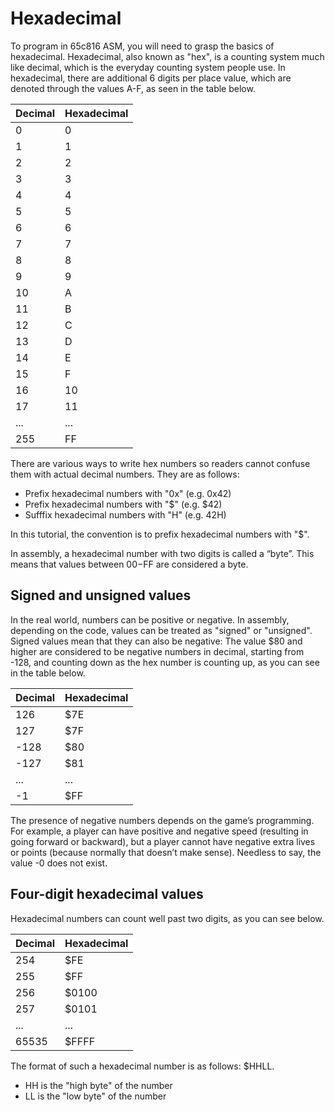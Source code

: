 # Hexadecimal

To program in 65c816 ASM, you will need to grasp the basics of hexadecimal. Hexadecimal, also known as "hex", is a counting system much like decimal, which is the everyday counting system people use. In hexadecimal, there are additional 6 digits per place value, which are denoted through the values A-F, as seen in the table below.

| Decimal | Hexadecimal |
| :--- | :--- |
| 0 | 0 |
| 1 | 1 |
| 2 | 2 |
| 3 | 3 |
| 4 | 4 |
| 5 | 5 |
| 6 | 6 |
| 7 | 7 |
| 8 | 8 |
| 9 | 9 |
| 10 | A |
| 11 | B |
| 12 | C |
| 13 | D |
| 14 | E |
| 15 | F |
| 16 | 10 |
| 17 | 11 |
| ... | ... |
| 255 | FF |

There are various ways to write hex numbers so readers cannot confuse them with actual decimal numbers. They are as follows:

* Prefix hexadecimal numbers with "0x" \(e.g. 0x42\)
* Prefix hexadecimal numbers with "$" \(e.g. $42\)
* Sufffix hexadecimal numbers with "H" \(e.g. 42H\)

In this tutorial, the convention is to prefix hexadecimal numbers with "$".

In assembly, a hexadecimal number with two digits is called a “byte”. This means that values between $00-$FF are considered a byte.

## Signed and unsigned values

In the real world, numbers can be positive or negative. In assembly, depending on the code, values can be treated as "signed" or "unsigned". Signed values mean that they can also be negative: The value $80 and higher are considered to be negative numbers in decimal, starting from -128, and counting down as the hex number is counting up, as you can see in the table below.

| Decimal | Hexadecimal |
| :--- | :--- |
| 126 | $7E |
| 127 | $7F |
| -128 | $80 |
| -127 | $81 |
| ... | ... |
| -1 | $FF |

The presence of negative numbers depends on the game’s programming. For example, a player can have positive and negative speed \(resulting in going forward or backward\), but a player cannot have negative extra lives or points \(because normally that doesn’t make sense\). Needless to say, the value -0 does not exist.

## Four-digit hexadecimal values

Hexadecimal numbers can count well past two digits, as you can see below.

| Decimal | Hexadecimal |
| :--- | :--- |
| 254 | $FE |
| 255 | $FF |
| 256 | $0100 |
| 257 | $0101 |
| ... | ... |
| 65535 | $FFFF |

The format of such a hexadecimal number is as follows: $HHLL.

* HH is the "high byte" of the number
* LL is the "low byte" of the number

